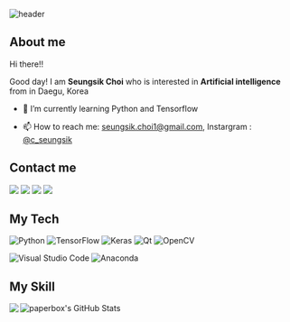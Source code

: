![header](https://capsule-render.vercel.app/api?type=waving&color=timeGradient&height=200&section=header&text=Seungsik%20Choi&fontSize=60&fontAlign=70&desc=A.I%20Developer&descAlign=90&descAlignY=70)

## About me
Hi there!!

Good day! I am <B>Seungsik Choi</B> who is interested in <B>Artificial intelligence</B> from in Daegu, Korea

- 🌱 I’m currently learning Python and Tensorflow

- 📫 How to reach me: seungsik.choi1@gmail.com, Instargram : [@c_seungsik](https://www.instagram.com/c_seungsik/?hl=ko/) 

## Contact me
<p>
  <a href="mailto:seungsik.choi1@gmail.com" target="_blank"><img src="https://img.shields.io/badge/seungsik.choi1@gmail.com-EA4335?style=flat-square&logo=Gmail&logoColor=white"/></a>
  <a href="https://www.linkedin.com/in/seungsik-choi-461b74218/" target="_blank"><img src="https://img.shields.io/badge/Seungsik Choi-0A66C2?style=flat-square&logo=Linkedin&logoColor=white"/></a>
  <a href="https://www.notion.so/Seungsik-Choi-a8f4ab5f004d4a0bbb9bb37815f048a8"><img src=https://img.shields.io/badge/Notion-%2320232a.svg?style=flat-squar&logo=Notion&logoColor=%2361DAFB/></a>
  <a href="https://www.instagram.com/c_seungsik/"><img src="https://img.shields.io/badge/instagram-E4405F?style=flat-square&logo=instagram&logoColor=white"/></a> &nbsp

## My Tech 
![Python](https://img.shields.io/badge/python-3fe7e2.svg?style=for-the-badge&logo=python&logoColor=ffdd54) ![TensorFlow](https://img.shields.io/badge/TensorFlow-%23FF6F00.svg?style=for-the-badge&logo=TensorFlow&logoColor=white) ![Keras](https://img.shields.io/badge/Keras-ec0000.svg?style=for-the-badge&logo=Keras&logoColor=white)
![Qt](https://img.shields.io/badge/Qt-%23217346.svg?style=for-the-badge&logo=Qt&logoColor=white)
![OpenCV](https://img.shields.io/badge/opencv-0033FF.svg?style=for-the-badge&logo=opencv&logoColor=white)
  

![Visual Studio Code](https://img.shields.io/badge/Visual%20Studio%20Code-0078d7.svg?style=for-the-badge&logo=visual-studio-code&logoColor=white)  ![Anaconda](https://img.shields.io/badge/Anaconda-3FFC2A.svg?style=for-the-badge&logo=anaconda&logoColor=white)

## My Skill
![paperbox's GitHub Stats](https://github-readme-stats.vercel.app/api?username=seungsikchi&show_icons=true&count_private=true&theme=buefy)
  <img align='left' src="http://mazassumnida.wtf/api/v2/generate_badge?boj=seungsik_choi1"> 
